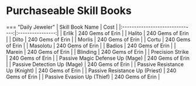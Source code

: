 # Purchaseable Skill Books

=== "Daily Jeweler"
    |         Skill Book Name         |       Cost       |
    |:-------------------------------:|:----------------:|
    |              Erlik              | 240 Gems of Erin |
    |              Halito             | 240 Gems of Erin |
    |              Dilto              | 240 Gems of Erin |
    |              Morlis             | 240 Gems of Erin |
    |              Cortu              | 240 Gems of Erin |
    |             Masolotu            | 240 Gems of Erin |
    |              Badios             | 240 Gems of Erin |
    |              Marein             | 240 Gems of Erin |
    |             Blinding            | 240 Gems of Erin |
    |         Precision Strike        | 240 Gems of Erin |
    | Passive Magic Defense Up (Mage) | 240 Gems of Erin |
    |   Passive Detection Up (Mage)   | 240 Gems of Erin |
    |  Passive Resistance Up (Knight) | 240 Gems of Erin |
    |  Passive Resistance Up (Priest) | 240 Gems of Erin |
    |    Passive Evasion Up (Thief)   | 240 Gems of Erin |